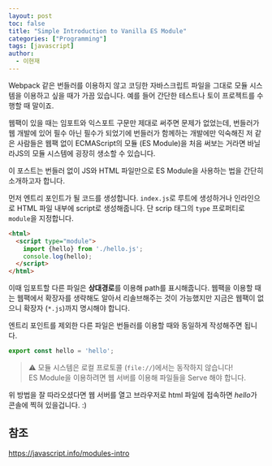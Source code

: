 ```yaml
---
layout: post
toc: false
title: "Simple Introduction to Vanilla ES Module"
categories: ["Programming"]
tags: [javascript]
author:
  - 이현재
---
```


Webpack 같은 번들러를 이용하지 않고 코딩한 자바스크립트 파일을
그대로 모듈 시스템을 이용하고 싶을 때가 가끔 있습니다. 예를 들어
간단한 테스트나 토이 프로젝트를 수행할 때 말이죠.

<!--more-->

웹팩이 있을 때는 임포트와 익스포트 구문만 제대로 써주면 문제가 없었는데,
번들러가 웹 개발에 있어 필수 아닌 필수가 되었기에 번들러가 함께하는 개발에만 익숙해진
저 같은 사람들은 웹팩 없이 ECMAScript의 모듈 (ES Module)을 처음 써보는 거라면
바닐라JS의 모듈 시스템에 굉장히 생소할 수 있습니다.<br>

이 포스트는 번들러 없이 JS와 HTML 파일만으로 ES Module을 사용하는 법을 간단히 소개하고자 합니다.

먼저 엔트리 포인트가 될 코드를 생성합니다. `index.js`로 루트에 생성하거나
인라인으로 HTML 파일 내부에 script로 생성해줍니다. 단 scrip 태그의 `type` 프로퍼티로
`module`을 지정합니다.

```html
<html>
  <script type="module">
    import {hello} from './hello.js';
    console.log(hello);
  </script>
</html>
```

이때 임포트할 다른 파일은 **상대경로**를 이용해 path를 표시해줍니다.
웹팩을 이용할 때는 웹팩에서 확장자를 생략해도 알아서 리솔브해주는 것이 가능했지만
지금은 웹팩이 없으니 확장자 (`*.js`)까지 명시해야 합니다.

엔트리 포인트를 제외한 다른 파일은 번들러를 이용할 때와 동일하게 작성해주면 됩니다.

```js
export const hello = 'hello';
```

> ⚠️ 모듈 시스템은 로컬 프로토콜 (`file://`)에서는 동작하지 않습니다!<br>
> ES Module을 이용하려면 웹 서버를 이용해 파일들을 Serve 해야 합니다.

위 방법을 잘 따라오셨다면 웹 서버를 열고
브라우저로 html 파일에 접속하면 *hello*가 콘솔에 찍혀 있을겁니다. :)

## 참조
<https://javascript.info/modules-intro>
